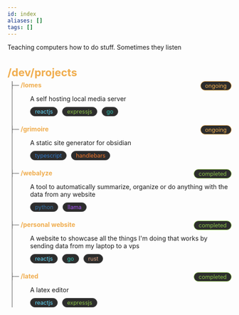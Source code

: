 ```yaml
---
id: index
aliases: []
tags: []
---
```


Teaching computers how to do stuff. Sometimes they listen

<div class="projects-container">
    <h2 class="section-title">/dev/projects</h2>
    <div class="projects-list">
        <div class="project-item">
            <span class="tree-prefix">├─ </span>
            <span class="project-name">/lomes</span>
            <span class="status ongoing">ongoing</span>
            <p class="project-description">A self hosting local media server</p>
            <div class="tech-stack">
                <span class="tech reactjs">reactjs</span>
                <span class="tech expressjs">expressjs</span>
                <span class="tech go">go</span>
            </div>
        </div>
        <div class="project-item">
            <span class="tree-prefix">├─ </span>
            <span class="project-name">/grimoire</span>
            <span class="status ongoing">ongoing</span>
            <p class="project-description">A static site generator for obsidian</p>
            <div class="tech-stack">
                <span class="tech typescript">typescript</span>
                <span class="tech handlebars">handlebars</span>
            </div>
        </div>
        <div class="project-item">
            <span class="tree-prefix">├─ </span>
            <span class="project-name">/webalyze</span>
            <span class="status completed">completed</span>
            <p class="project-description">A tool to automatically summarize, organize or do anything with the data from any website</p>
            <div class="tech-stack">
                <span class="tech python">python</span>
                <span class="tech llama">llama</span>
            </div>
        </div>
        <div class="project-item">
            <span class="tree-prefix">├─ </span>
            <span class="project-name">/personal website</span>
            <span class="status completed">completed</span>
            <p class="project-description">A website to showcase all the things I'm doing that works by sending data from my laptop to a vps</p>
            <div class="tech-stack">
                <span class="tech reactjs">reactjs</span>
                <span class="tech go">go</span>
                <span class="tech rust">rust</span>
            </div>
        </div>
        <div class="project-item">
            <span class="tree-prefix">├─ </span>
            <span class="project-name">/lated</span>
            <span class="status completed">completed</span>
            <p class="project-description">A latex editor</p>
            <div class="tech-stack">
                <span class="tech reactjs">reactjs</span>
                <span class="tech expressjs">expressjs</span>
            </div>
        </div>
    </div>
</div>

<style>
.section-title {
    color: #f0ad4e;
    font-weight: bold;
    margin-bottom: 5px;
    font-size: x-large;
}

.projects-list {
    border-left: 1px solid #555;
    margin-left: 10px;
}

.project-item {
    margin-bottom: 20px;
    position: relative;
}

.tree-prefix {
    color: #555;
    margin-left: -5px;
}

.project-name {
    color: #f0ad4e;
    font-weight: bold;
}

.status {
    border-radius: 15px;
    padding: 2px 10px;
    font-size: 0.9em;
    background-color: #2d2d2d;
    position: absolute;
    right: 0;
}

.status.ongoing {
    border: 1px solid #f0ad4e;
    color: #f0ad4e;
}

.status.completed {
    border: 1px solid #8bc34a;
    color: #8bc34a;
}

.project-description {
    margin-left: 40px;
    margin-bottom: 10px;
}

.tech-stack {
    margin-left: 40px;
    display: flex;
    gap: 10px;
    margin-bottom: 20px;
}

.tech {
    background-color: #2d2d2d;
    border: 1px solid #444;
    border-radius: 15px;
    padding: 2px 10px;
    font-size: 0.9em;
}

.tech.reactjs {
    color: #61dafb;
}

.tech.expressjs {
    color: #8bc34a;
}

.tech.go {
    color: #29beb0;
}

.tech.typescript {
    color: #3178c6;
}

.tech.handlebars {
    color: #f0772b;
}

.tech.python {
    color: #3572a5;
}

.tech.llama {
    color: #a855f7;
}

.tech.rust {
    color: #dea584;
}
</style>
